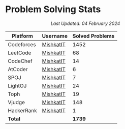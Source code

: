 # Problem Solving Stats

<p align="center"><em>Last Updated: 04 February 2024</em></p>

| Platform     | Username                                     | Solved Problems |
|--------------|----------------------------------------------|-----------------|
| Codeforces   | [MishkatIT](https://codeforces.com/profile/MishkatIT) | 1452|
| LeetCode     | [MishkatIT](https://leetcode.com/MishkatIT/) | 68 |
| CodeChef     | [MishkatIT](https://www.codechef.com/users/MishkatIT) | 14 |
| AtCoder      | [MishkatIT](https://atcoder.jp/users/MishkatIT) | 6 |
| SPOJ         | [MishkatIT](https://www.spoj.com/users/MishkatIT/) | 7 |
| LightOJ      | [MishkatIT](https://lightoj.com/user/MishkatIT) | 24 |
| Toph         | [MishkatIT](https://toph.co/u/MishkatIT) | 19 |
| Vjudge       | [MishkatIT](https://vjudge.net/user/MishkatIT) | 148 |
| HackerRank   | [MishkatIT](https://www.hackerrank.com/MishkatIT) | 1 |
| **Total**    |                                              | **1739** |
